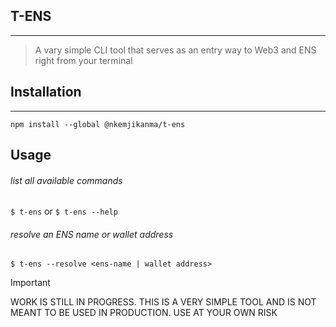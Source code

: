 ## T-ENS

---

> A vary simple CLI tool that serves as an entry way to Web3 and ENS right from your terminal

## Installation

---

`npm install --global @nkemjikanma/t-ens`

## Usage

###### list all available commands

`$ t-ens` or `$ t-ens --help`

###### resolve an ENS name or wallet address

`$ t-ens --resolve <ens-name | wallet address>`

> [!IMPORTANT]
> WORK IS STILL IN PROGRESS.
> THIS IS A VERY SIMPLE TOOL AND IS NOT MEANT TO BE USED IN PRODUCTION. USE AT YOUR OWN RISK
